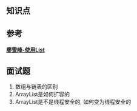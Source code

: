 ## 知识点



## 参考

#### [廖雪峰-使用List](https://www.liaoxuefeng.com/wiki/1252599548343744/1265112034799552)



## 面试题

1. 数组与链表的区别
2. ArrayList是如何扩容的
3. ArrayList是不是线程安全的, 如何变为线程安全的

